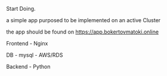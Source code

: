 Start Doing.

a simple app purposed to be implemented on an active Cluster

the app should be found on
https://app.bokertovmatoki.online

Frontend - Nginx


DB - mysql - AWS/RDS


Backend - Python
